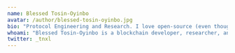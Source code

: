 ```yaml
---
name: Blessed Tosin-Oyinbo
avatar: /author/blessed-tosin-oyinbo.jpg
bio: "Protocol Engineering and Research. I love open-source (even though I'm broke, LoL 😂) Your average tech bro!"
whoami: "Blessed Tosin-Oyinbo is a blockchain developer, researcher, and open-source advocate. He has contributed to projects in distrubuted storage, blockchain core infrastructure, and protocol-level research, for ecosystems including Solana, Polkadot, and several DeFi protocols. Blessed is passionate about building decentralized systems and sharing knowledge with the community. Currently, Blessed is leading research at Axia Labs, focusing on scalable interoperability and privacy. He swears he’s a Twitter master, but the man’s still out here treating DMs like mystery scroll. We’ve never questioned his claim… mostly because we’re afraid he might try to @ us in real life, that's if he even knows how to. 😂)"
twitter: _tnxl
---
```


